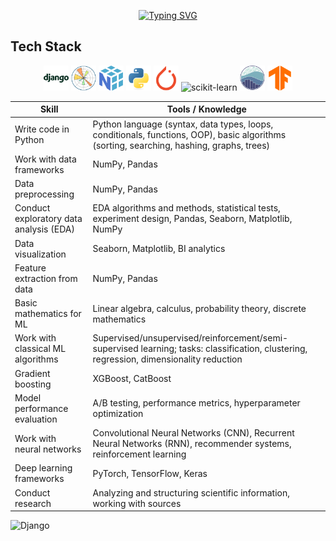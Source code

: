 <div align="center">
  
  [![Typing SVG](https://readme-typing-svg.demolab.com?font=Fira+Code&size=25&pause=1000&width=750&lines=ML-engineer+%7C+Data+Scientist++%7C+Python+developer)](https://git.io/typing-svg)
</div>

## Tech Stack

<div align="center">
  <img src="images/django.svg" alt="Django" width="40" height="40"/>
  <img src="images/matplotlib.svg" alt="Matplotlib" width="40" height="40"/>
  <img src="images/numpy.svg" alt="NumPy" width="40" height="40"/>
  <img src="images/python.svg" alt="Python" width="40" height="40"/>
  <img src="images/pytorch.svg" alt="PyTorch" width="40" height="40"/>
  <img src="images/scikit-learn.svg" alt="scikit-learn" width="40" height="40"/>
  <img src="images/seaborn.svg" alt="Seaborn" width="40" height="40"/>
  <img src="images/tensorflow.svg" alt="TensorFlow" width="40" height="40"/>
</div>

| Skill | Tools / Knowledge |
|-------|-------------------|
| Write code in Python | Python language (syntax, data types, loops, conditionals, functions, OOP), basic algorithms (sorting, searching, hashing, graphs, trees) |
| Work with data frameworks | NumPy, Pandas |
| Data preprocessing | NumPy, Pandas |
| Conduct exploratory data analysis (EDA) | EDA algorithms and methods, statistical tests, experiment design, Pandas, Seaborn, Matplotlib, NumPy |
| Data visualization | Seaborn, Matplotlib, BI analytics |
| Feature extraction from data | NumPy, Pandas |
| Basic mathematics for ML | Linear algebra, calculus, probability theory, discrete mathematics |
| Work with classical ML algorithms | Supervised/unsupervised/reinforcement/semi-supervised learning; tasks: classification, clustering, regression, dimensionality reduction |
| Gradient boosting | XGBoost, CatBoost |
| Model performance evaluation | A/B testing, performance metrics, hyperparameter optimization |
| Work with neural networks | Convolutional Neural Networks (CNN), Recurrent Neural Networks (RNN), recommender systems, reinforcement learning |
| Deep learning frameworks | PyTorch, TensorFlow, Keras |
| Conduct research | Analyzing and structuring scientific information, working with sources |

![Django](images/django-original.svg)
